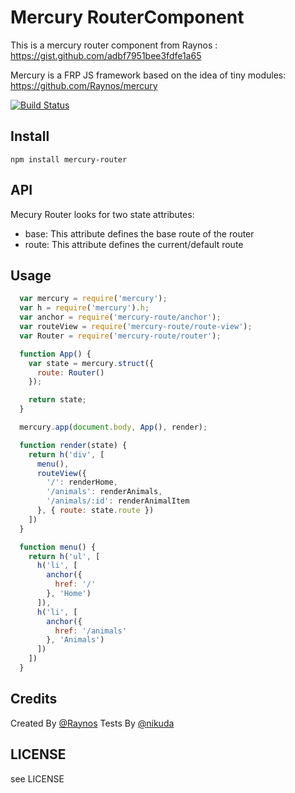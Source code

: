 # Mercury RouterComponent

This is a mercury router component from Raynos : https://gist.github.com/adbf7951bee3fdfe1a65

Mercury is a FRP JS framework based on the idea of tiny modules: https://github.com/Raynos/mercury

[![Build Status](https://travis-ci.org/twilson63/mercury-router.svg?branch=master)](https://travis-ci.org/twilson63/mercury-router)

## Install

```
npm install mercury-router
```

## API

Mecury Router looks for two state attributes:

* base: This attribute defines the base route of the router
* route: This attribute defines the current/default route

## Usage

``` js
  var mercury = require('mercury');
  var h = require('mercury').h;
  var anchor = require('mercury-route/anchor');
  var routeView = require('mercury-route/route-view');
  var Router = require('mercury-route/router');

  function App() {
    var state = mercury.struct({
      route: Router()
    });

    return state;
  }

  mercury.app(document.body, App(), render);

  function render(state) {
    return h('div', [
      menu(),
      routeView({
        '/': renderHome,
        '/animals': renderAnimals,
        '/animals/:id': renderAnimalItem
      }, { route: state.route })
    ])
  }

  function menu() {
    return h('ul', [
      h('li', [
        anchor({
          href: '/'
        }, 'Home')
      ]),
      h('li', [
        anchor({
          href: '/animals'
        }, 'Animals')
      ])
    ])
  }
```

## Credits

Created By [@Raynos](https://github.com/Raynos)
Tests By [@nikuda](https://github.com/nikuda)

## LICENSE

see LICENSE

